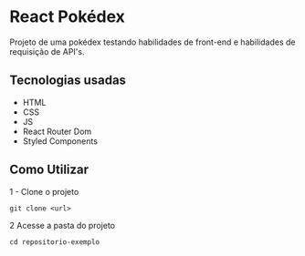 # React Pokédex

Projeto de uma pokédex testando habilidades de front-end e habilidades de requisição de API's.

## Tecnologias usadas
- HTML
- CSS
- JS
- React Router Dom
- Styled Components

## Como Utilizar

1 - Clone o projeto

```
git clone <url>
```
2 Acesse a pasta do projeto

```
cd repositorio-exemplo
```
